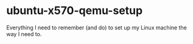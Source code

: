 # ubuntu-x570-qemu-setup
Everything I need to remember (and do) to set up my Linux machine the way I need to.
